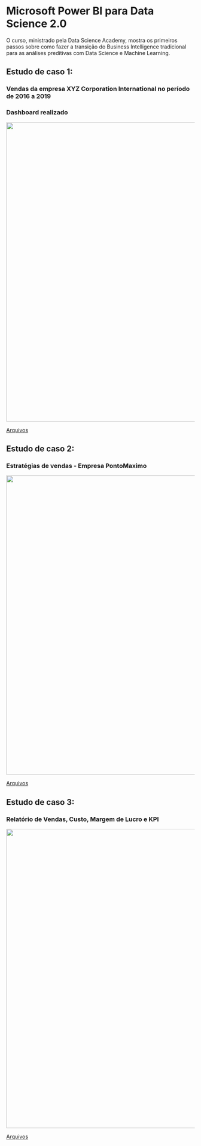 # Microsoft Power BI para Data Science  2.0

O curso, ministrado pela Data Science Academy, mostra os primeiros passos sobre como fazer a transição do Business Intelligence tradicional para as análises preditivas com Data Science e Machine Learning.

## Estudo de caso 1:
### Vendas da empresa XYZ Corporation International no período de 2016 a 2019

### Dashboard realizado
<center><img src="https://user-images.githubusercontent.com/67449365/93399556-377b7300-f854-11ea-93ce-7a4bf6e9e03e.jpg" alt="" width="800"></center>

[Arquivos](https://github.com/ThayaneMoreira/Power-BI-Studies/tree/master/CAP-02)

## Estudo de caso 2:
### Estratégias de vendas - Empresa PontoMaximo

<center><img src="https://user-images.githubusercontent.com/67449365/93399993-2121e700-f855-11ea-960d-1a6a277a9e70.jpg" alt="" width="800"></center>

[Arquivos](https://github.com/ThayaneMoreira/Power-BI-Studies/tree/master/CAP-03)

## Estudo de caso 3:
### Relatório de Vendas, Custo, Margem de Lucro e KPI

<center><img src="https://user-images.githubusercontent.com/67449365/93417539-ce5d2500-f87e-11ea-8b34-3a6c1e79b56e.jpg" alt="" width="800"></center>

[Arquivos](https://github.com/ThayaneMoreira/Power-BI-Studies/tree/master/CAP-04)
